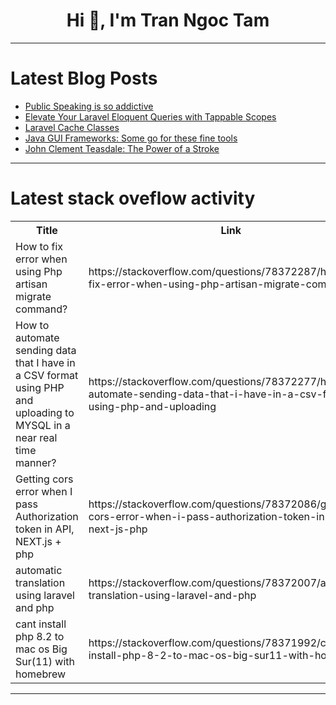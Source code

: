 <h1 align="center">Hi 👋, I'm Tran Ngoc Tam</h1>

---

# Latest Blog Posts 
<!-- BLOG-POST-LIST:START -->
- [Public Speaking is so addictive](https://dev.to/ayush2390/public-speaking-is-so-addictive-1aoa)
- [Elevate Your Laravel Eloquent Queries with Tappable Scopes](https://dev.to/sean_kegel/elevate-your-laravel-eloquent-queries-with-tappable-scopes-1p7f)
- [Laravel Cache Classes](https://dev.to/sean_kegel/laravel-cache-classes-4pho)
- [Java GUI Frameworks: Some go for these fine tools](https://dev.to/zoltanf/java-gui-frameworks-some-go-for-these-fine-tools-4cmf)
- [John Clement Teasdale: The Power of a Stroke](https://dev.to/johnclementteasdale_/john-clement-teasdale-the-power-of-a-stroke-dcn)
<!-- BLOG-POST-LIST:END -->

---

# Latest stack oveflow activity
<table>
  <tr><th>Title</th><th>Link</th></tr>
  <!-- STACKOVERFLOW:START --><tr><td>How to fix error when using Php artisan migrate command?</td><td>https://stackoverflow.com/questions/78372287/how-to-fix-error-when-using-php-artisan-migrate-command</td></tr><tr><td>How to automate sending data that I have in a CSV format using PHP and uploading to MYSQL in a near real time manner?</td><td>https://stackoverflow.com/questions/78372277/how-to-automate-sending-data-that-i-have-in-a-csv-format-using-php-and-uploading</td></tr><tr><td>Getting cors error when I pass Authorization token in API, NEXT.js + php</td><td>https://stackoverflow.com/questions/78372086/getting-cors-error-when-i-pass-authorization-token-in-api-next-js-php</td></tr><tr><td>automatic translation using laravel and php</td><td>https://stackoverflow.com/questions/78372007/automatic-translation-using-laravel-and-php</td></tr><tr><td>cant install php 8.2 to mac os Big Sur&lpar;11&rpar; with homebrew</td><td>https://stackoverflow.com/questions/78371992/cant-install-php-8-2-to-mac-os-big-sur11-with-homebrew</td></tr><!-- STACKOVERFLOW:END -->
</table>

---


